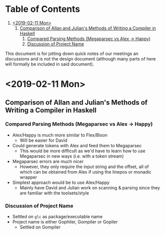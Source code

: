 
# Table of Contents

1.  [<span class="timestamp-wrapper"><span class="timestamp">&lt;2019-02-11 Mon&gt;</span></span>](#org8bb85af)
    1.  [Comparison of Allan and Julian's Methods of Writing a Compiler in Haskell](#orgb6e6da3)
        1.  [Compared Parsing Methods (Megaparsec vs Alex &rarr; Happy)](#org20fe821)
        2.  [Discussion of Project Name](#org104d858)

This document is for jotting down quick notes of our meetings an
discussions and is not the design document (although many parts of
here will formally be included in said document).


<a id="org8bb85af"></a>

# <span class="timestamp-wrapper"><span class="timestamp">&lt;2019-02-11 Mon&gt;</span></span>


<a id="orgb6e6da3"></a>

## Comparison of Allan and Julian's Methods of Writing a Compiler in Haskell


<a id="org20fe821"></a>

### Compared Parsing Methods (Megaparsec vs Alex &rarr; Happy)

-   Alex/Happy is much more similar to Flex/Bison
    -   Will be easier for David
-   Could generate tokens with Alex and feed them to Megaparsec
    -   This would be more difficult as we'd have to learn how to use
        Megaparsec in new ways (i.e. with a token stream)
-   Megaparsec errors are much nicer
    -   However, they only require the input string and the offset, all of
        which can be obtained from Alex if using the linepos or monadic wrapper
-   Simplest approach would be to use Alex/Happy
    -   Mainly have David and Julian work on scanning & parsing since they
        are familiar with the toolsets/style


<a id="org104d858"></a>

### Discussion of Project Name

-   Settled on `glc` as package/executable name
-   Project name is either Gophiler, Gompiler or Gopiler
    -   Settled on Gompiler


